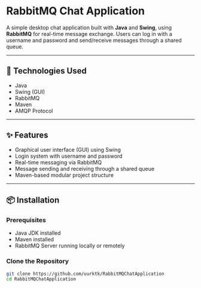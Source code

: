 # RabbitMQ Chat Application

A simple desktop chat application built with **Java** and **Swing**, using **RabbitMQ** for real-time message exchange. Users can log in with a username and password and send/receive messages through a shared queue.

---

## 🔧 Technologies Used

- Java
- Swing (GUI)
- RabbitMQ
- Maven
- AMQP Protocol

---

## ✨ Features

- Graphical user interface (GUI) using Swing
- Login system with username and password
- Real-time messaging via RabbitMQ
- Message sending and receiving through a shared queue
- Maven-based modular project structure

---

## 📦 Installation

### Prerequisites

- Java JDK installed  
- Maven installed  
- RabbitMQ Server running locally or remotely

### Clone the Repository

```bash
git clone https://github.com/uurktk/RabbitMQChatApplication
cd RabbitMQChatApplication
